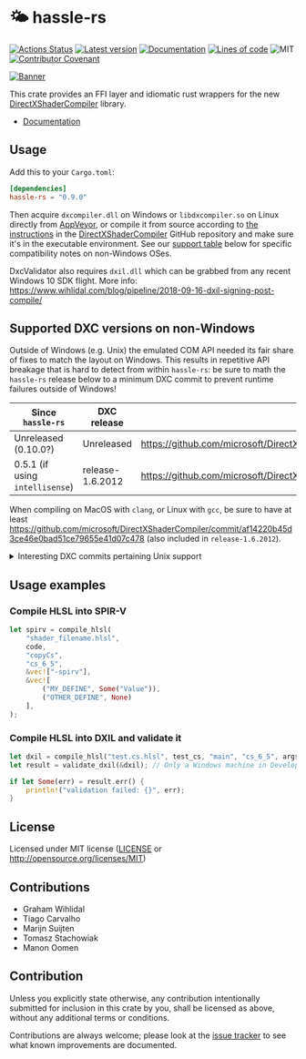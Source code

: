 🌤 hassle-rs
========
[![Actions Status](https://github.com/Traverse-Research/hassle-rs/workflows/Continuous%20integration/badge.svg)](https://github.com/Traverse-Research/hassle-rs/actions)
[![Latest version](https://img.shields.io/crates/v/hassle-rs.svg)](https://crates.io/crates/hassle-rs)
[![Documentation](https://docs.rs/hassle-rs/badge.svg)](https://docs.rs/hassle-rs)
[![Lines of code](https://tokei.rs/b1/github/Traverse-Research/hassle-rs)](https://github.com/Traverse-Research/hassle-rs)
![MIT](https://img.shields.io/badge/license-MIT-blue.svg)
[![Contributor Covenant](https://img.shields.io/badge/contributor%20covenant-v1.4%20adopted-ff69b4.svg)](../master/CODE_OF_CONDUCT.md)

[![Banner](banner.png)](https://traverseresearch.nl)

This crate provides an FFI layer and idiomatic rust wrappers for the new [DirectXShaderCompiler](https://github.com/Microsoft/DirectXShaderCompiler) library.

- [Documentation](https://docs.rs/hassle-rs)

## Usage

Add this to your `Cargo.toml`:

```toml
[dependencies]
hassle-rs = "0.9.0"
```

Then acquire `dxcompiler.dll` on Windows or `libdxcompiler.so` on Linux directly from [AppVeyor](https://ci.appveyor.com/project/antiagainst/directxshadercompiler/branch/master/artifacts), or compile it from source according to [the instructions](https://github.com/microsoft/DirectXShaderCompiler/blob/main/docs/DxcOnUnix.rst#building-dxc) in the [DirectXShaderCompiler](https://github.com/Microsoft/DirectXShaderCompiler) GitHub repository and make sure it's in the executable environment. See our [support table](##Supported-DXC-versions-on-non-Windows) below for specific compatibility notes on non-Windows OSes.

DxcValidator also requires `dxil.dll` which can be grabbed from any recent Windows 10 SDK flight.
More info: https://www.wihlidal.com/blog/pipeline/2018-09-16-dxil-signing-post-compile/

## Supported DXC versions on non-Windows

Outside of Windows (e.g. Unix) the emulated COM API needed its fair share of fixes to match the layout on Windows. This results in repetitive API breakage that is hard to detect from within `hassle-rs`: be sure to math the `hassle-rs` release below to a minimum DXC commit to prevent runtime failures outside of Windows!

| Since `hassle-rs` | DXC release | Git commit |
|-|-|-|
| Unreleased (0.10.0?) | Unreleased | https://github.com/microsoft/DirectXShaderCompiler/commit/47f31378a9b51894b0465b33ac1d10ce6349a468 |
| 0.5.1 (if using `intellisense`) | release-1.6.2012 | https://github.com/microsoft/DirectXShaderCompiler/commit/2ade6f84d6b95bfd96eec1d6d15e3aa3b519d180 |

When compiling on MacOS with `clang`, or Linux with `gcc`, be sure to have at least https://github.com/microsoft/DirectXShaderCompiler/commit/af14220b45d3ce46e0bad51ce79655e41d07c478 (also included in `release-1.6.2012`).

<details>
<summary>Interesting DXC commits pertaining Unix support</summary>

These patches have had an effect on `hassle-rs` compatibility over time:

- [`[Linux] WinAdapter: Remove virtual dtors from IUnknown to fix vtable ABI`](https://github.com/microsoft/DirectXShaderCompiler/commit/47f31378a9b51894b0465b33ac1d10ce6349a468)
- [`Linux: Implement prefix-counted BSTR allocation in SysAllocStringLen`](https://github.com/microsoft/DirectXShaderCompiler/commit/2ade6f84d6b95bfd96eec1d6d15e3aa3b519d180)
- [`[linux-port] Support full IID comparison on GCC`](https://github.com/microsoft/DirectXShaderCompiler/commit/af14220b45d3ce46e0bad51ce79655e41d07c478)

</details>

## Usage examples

### Compile HLSL into SPIR-V

```rust
let spirv = compile_hlsl(
    "shader_filename.hlsl",
    code,
    "copyCs",
    "cs_6_5",
    &vec!["-spirv"],
    &vec![
        ("MY_DEFINE", Some("Value")),
        ("OTHER_DEFINE", None)
    ],
);
```

### Compile HLSL into DXIL and validate it

```rust
let dxil = compile_hlsl("test.cs.hlsl", test_cs, "main", "cs_6_5", args, &[]).unwrap();
let result = validate_dxil(&dxil); // Only a Windows machine in Developer Mode can run non-validated DXIL

if let Some(err) = result.err() {
    println!("validation failed: {}", err);
}
```

## License

Licensed under MIT license ([LICENSE](LICENSE) or http://opensource.org/licenses/MIT)

## Contributions

 - Graham Wihlidal
 - Tiago Carvalho
 - Marijn Suijten
 - Tomasz Stachowiak
 - Manon Oomen

## Contribution

Unless you explicitly state otherwise, any contribution intentionally submitted
for inclusion in this crate by you, shall be licensed as above, without any additional terms or conditions.

Contributions are always welcome; please look at the [issue tracker](https://github.com/Traverse-Research/hassle-rs/issues) to see what known improvements are documented.

